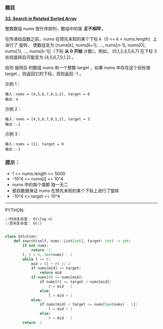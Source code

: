 ### 题目

 **[33. Search in Rotated Sorted Array](https://leetcode-cn.com/problems/search-in-rotated-sorted-array/)**
 
 
 整数数组 nums 按升序排列，数组中的值 ***互不相同*** 。

在传递给函数之前，nums 在预先未知的某个下标 k（0 <= k < nums.length）上进行了 旋转，
使数组变为 [nums[k], nums[k+1], ..., nums[n-1], nums[0], nums[1], ..., nums[k-1]]（下标 **从 0 开始** 计数）。例如， [0,1,2,4,5,6,7] 在下标 3 处经旋转后可能变为 [4,5,6,7,0,1,2] 。

给你 旋转后 的数组 nums 和一个整数 target ，如果 nums 中存在这个目标值 target ，则返回它的下标，否则返回 -1 。

示例 1：
```
输入：nums = [4,5,6,7,0,1,2], target = 0
输出：4
```
示例 2：
```
输入：nums = [4,5,6,7,0,1,2], target = 3
输出：-1
```
示例 3：
```
输入：nums = [1], target = 0
输出：-1
```
### 提示：


* 1 <= nums.length <= 5000
* -10^4 <= nums[i] <= 10^4
* nums 中的每个值都 独一无二
* 题目数据保证 nums 在预先未知的某个下标上进行了旋转
* -10^4 <= target <= 10^4

---
PYTHON:

```python
//时间复杂度： O(\log n)
//空间复杂度： O(1)


class Solution:
    def search(self, nums: List[int], target: int) -> int:
        if not nums:
            return -1
        l, r = 0, len(nums) - 1
        while l <= r:
            mid = (l + r) // 2
            if nums[mid] == target:
                return mid
            if nums[0] <= nums[mid]:
                if nums[0] <= target < nums[mid]:
                    r = mid - 1
                else:
                    l = mid + 1
            else:
                if nums[mid] < target <= nums[len(nums) - 1]:
                    l = mid + 1
                else:
                    r = mid - 1
        return -1

```
